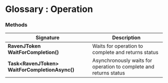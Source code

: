 ﻿# Glossary : Operation

### Methods

| Signature | Description |
| ----------| ----- |
| **RavenJToken WaitForCompletion()** | Waits for operation to complete and returns status |
| **Task&lt;RavenJToken&gt; WaitForCompletionAsync()** | Asynchronously waits for operation to complete and returns status |
